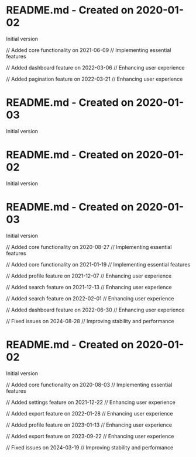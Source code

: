 # README.md - Created on 2020-01-02

Initial version

// Added core functionality on 2021-06-09
// Implementing essential features

// Added dashboard feature on 2022-03-06
// Enhancing user experience

// Added pagination feature on 2022-03-21
// Enhancing user experience
# README.md - Created on 2020-01-03

Initial version
# README.md - Created on 2020-01-02

Initial version
# README.md - Created on 2020-01-03

Initial version

// Added core functionality on 2020-08-27
// Implementing essential features

// Added core functionality on 2021-01-19
// Implementing essential features

// Added profile feature on 2021-12-07
// Enhancing user experience

// Added search feature on 2021-12-13
// Enhancing user experience

// Added search feature on 2022-02-01
// Enhancing user experience

// Added dashboard feature on 2022-06-30
// Enhancing user experience

// Fixed issues on 2024-08-28
// Improving stability and performance
# README.md - Created on 2020-01-02

Initial version

// Added core functionality on 2020-08-03
// Implementing essential features

// Added settings feature on 2021-12-22
// Enhancing user experience

// Added export feature on 2022-01-28
// Enhancing user experience

// Added profile feature on 2023-01-13
// Enhancing user experience

// Added export feature on 2023-09-22
// Enhancing user experience

// Fixed issues on 2024-03-19
// Improving stability and performance
